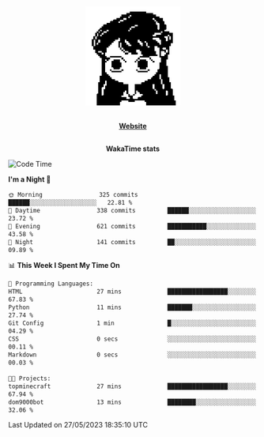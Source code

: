 ##

<p align="center">
  <img src="./person.gif" />
</p>

##

<div align="center">
  <p>
    <strong>
    <a href='https://domm.me'>Website</a>
    </strong>
  </p>
</div>

##

<div align="center">
  <p>
    <strong>
    WakaTime stats
    </strong>
  </p>
</div>

<!--START_SECTION:waka-->
![Code Time](http://img.shields.io/badge/Code%20Time-92%20hrs%2045%20mins-blue)

**I'm a Night 🦉** 

```text
🌞 Morning                325 commits         ██████░░░░░░░░░░░░░░░░░░░   22.81 % 
🌆 Daytime                338 commits         ██████░░░░░░░░░░░░░░░░░░░   23.72 % 
🌃 Evening                621 commits         ███████████░░░░░░░░░░░░░░   43.58 % 
🌙 Night                  141 commits         ██░░░░░░░░░░░░░░░░░░░░░░░   09.89 % 
```


📊 **This Week I Spent My Time On** 

```text
💬 Programming Languages: 
HTML                     27 mins             █████████████████░░░░░░░░   67.83 % 
Python                   11 mins             ███████░░░░░░░░░░░░░░░░░░   27.74 % 
Git Config               1 min               █░░░░░░░░░░░░░░░░░░░░░░░░   04.29 % 
CSS                      0 secs              ░░░░░░░░░░░░░░░░░░░░░░░░░   00.11 % 
Markdown                 0 secs              ░░░░░░░░░░░░░░░░░░░░░░░░░   00.03 % 

🐱‍💻 Projects: 
topminecraft             27 mins             █████████████████░░░░░░░░   67.94 % 
dom9000bot               13 mins             ████████░░░░░░░░░░░░░░░░░   32.06 % 
```


 Last Updated on 27/05/2023 18:35:10 UTC
<!--END_SECTION:waka-->

